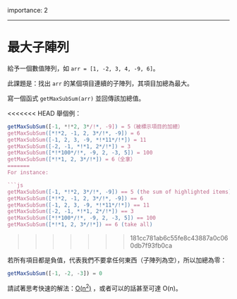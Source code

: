 importance: 2

---

# 最大子陣列

給予一個數值陣列，如 `arr = [1, -2, 3, 4, -9, 6]`。

此課題是：找出 `arr` 的某個項目連續的子陣列，其項目加總為最大。

寫一個函式 `getMaxSubSum(arr)` 並回傳該加總值。

<<<<<<< HEAD
舉個例：

```js
getMaxSubSum([-1, *!*2, 3*/!*, -9]) = 5（被標示項目的加總）
getMaxSubSum([*!*2, -1, 2, 3*/!*, -9]) = 6
getMaxSubSum([-1, 2, 3, -9, *!*11*/!*]) = 11
getMaxSubSum([-2, -1, *!*1, 2*/!*]) = 3
getMaxSubSum([*!*100*/!*, -9, 2, -3, 5]) = 100
getMaxSubSum([*!*1, 2, 3*/!*]) = 6（全拿）
=======
For instance:

```js
getMaxSubSum([-1, *!*2, 3*/!*, -9]) == 5 (the sum of highlighted items)
getMaxSubSum([*!*2, -1, 2, 3*/!*, -9]) == 6
getMaxSubSum([-1, 2, 3, -9, *!*11*/!*]) == 11
getMaxSubSum([-2, -1, *!*1, 2*/!*]) == 3
getMaxSubSum([*!*100*/!*, -9, 2, -3, 5]) == 100
getMaxSubSum([*!*1, 2, 3*/!*]) == 6 (take all)
```
>>>>>>> 181cc781ab6c55fe8c43887a0c060db7f93fb0ca

若所有項目都是負值，代表我們不要拿任何東西（子陣列為空），所以加總為零：

```js
getMaxSubSum([-1, -2, -3]) = 0
```

請試著思考快速的解法：[O(n<sup>2</sup>)](https://en.wikipedia.org/wiki/Big_O_notation) ，或者可以的話甚至可達 O(n)。

